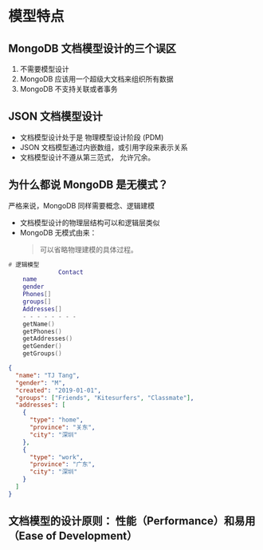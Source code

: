 # 模型特点

## MongoDB 文档模型设计的三个误区

1. 不需要模型设计
2. MongoDB 应该用一个超级大文档来组织所有数据
3. MongoDB 不支持关联或者事务

## JSON 文档模型设计

- 文档模型设计处于是 物理模型设计阶段 (PDM)
- JSON 文档模型通过内嵌数组，或引用字段来表示关系
- 文档模型设计不遵从第三范式， 允许冗余。

## 为什么都说 MongoDB 是无模式？

严格来说，MongoDB 同样需要概念、逻辑建模

- 文档模型设计的物理层结构可以和逻辑层类似
- MongoDB 无模式由来：
  > 可以省略物理建模的具体过程。

```lua
# 逻辑模型
              Contact
    name
    gender
    Phones[]
    groups[]
    Addresses[]
    - - - - - - - -
    getName()
    getPhones()
    getAddresses()
    getGender()
    getGroups()
```

```json
{
  "name": "TJ Tang",
  "gender": "M",
  "created": "2019-01-01",
  "groups": ["Friends", "Kitesurfers", "Classmate"],
  "addresses": [
    {
      "type": "home",
      "province": "关东",
      "city": "深圳"
    },
    {
      "type": "work",
      "province": "广东",
      "city": "深圳"
    }
  ]
}
```

## 文档模型的设计原则： 性能（Performance）和易用（Ease of Development）
